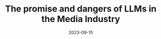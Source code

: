 ---
layout: post
date: 2023-09-15
event: Google
location: Zurich, Switzerland 
title: The promise and dangers of LLMs in the Media Industry
description: 30 minutes Talk at Google Zurich for the DACH Cybersecurity day, in front of leaders of the media industry 
video: "https://yassinetb.github.io/talks"
inline: false
---